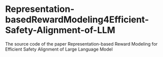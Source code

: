 # Representation-basedRewardModeling4Efficient-Safety-Alignment-of-LLM

The source code of the paper Representation-based Reward Modeling for Efficient Safety Alignment of Large Language Model
